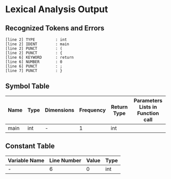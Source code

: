 # Lexical Analysis Output

## Recognized Tokens and Errors

```
[line 2] TYPE         : int
[line 2] IDENT        : main
[line 2] PUNCT        : (
[line 2] PUNCT        : {
[line 6] KEYWORD      : return
[line 6] NUMBER       : 0
[line 6] PUNCT        : ;
[line 7] PUNCT        : }
```

## Symbol Table

| Name            | Type         | Dimensions   | Frequency | Return Type  | Parameters Lists in Function call   |
|-----------------|--------------|--------------|-----------|--------------|-------------------------------------|
| main            | int          | -            | 1         | int          |                                     |

## Constant Table

| Variable Name   | Line Number | Value                | Type     |
|-----------------|-------------|----------------------|----------|
| -               | 6           | 0                    | int      |
